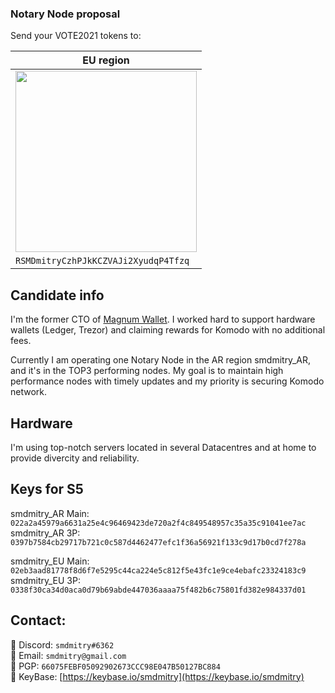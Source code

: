 ### Notary Node proposal ###

Send your VOTE2021 tokens to:

| EU region |
| ------ |
| [<img src="https://raw.githubusercontent.com/KomodoPlatform/NotaryNodes/master/season5/candidates/smdmitry/RSMDmitryCzhPJkKCZVAJi2XyudqP4Tfzq.png" width="290"/>](https://raw.githubusercontent.com/KomodoPlatform/NotaryNodes/master/season5/candidates/smdmitry/RSMDmitryCzhPJkKCZVAJi2XyudqP4Tfzq.png) |
| ```RSMDmitryCzhPJkKCZVAJi2XyudqP4Tfzq``` |

## Candidate info

I'm the former CTO of [Magnum Wallet](https://magnumwallet.co).
I worked hard to support hardware wallets (Ledger, Trezor) and claiming rewards for Komodo with no additional fees.

Currently I am operating one Notary Node in the AR region smdmitry_AR, and it's in the TOP3 performing nodes.
My goal is to maintain high performance nodes with timely updates and my priority is securing Komodo network.

## Hardware

I'm using top-notch servers located in several Datacentres and at home to provide divercity and reliability.

## Keys for S5

smdmitry_AR Main: `022a2a45979a6631a25e4c96469423de720a2f4c849548957c35a35c91041ee7ac`<br>
smdmitry_AR 3P: `0397b7584cb29717b721c0c587d4462477efc1f36a56921f133c9d17b0cd7f278a`<br>

smdmitry_EU Main: `02eb3aad81778f8d6f7e5295c44ca224e5c812f5e43fc1e9ce4ebafc23324183c9`<br>
smdmitry_EU 3P: `0338f30ca34d0aca0d79b69abde447036aaaa75f482b6c75801fd382e984337d01`<br>

## Contact:
:iphone: Discord: `smdmitry#6362`<br>
:e-mail: Email: `smdmitry@gmail.com`<br>
:key: PGP: `66075FEBF05092902673CCC98E047B50127BC884`<br>
:key: KeyBase: [https://keybase.io/smdmitry](https://keybase.io/smdmitry)
